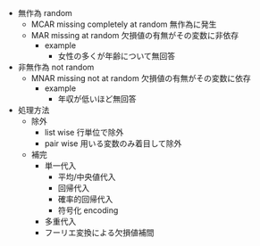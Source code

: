 - 無作為 random
    - MCAR missing completely at random
        無作為に発生
    - MAR missing at random
        欠損値の有無がその変数に非依存
        - example
            - 女性の多くが年齢について無回答
- 非無作為 not random
    - MNAR missing not at random
        欠損値の有無がその変数に依存
        - example
            - 年収が低いほど無回答
- 処理方法
    - 除外
        - list wise
            行単位で除外
        - pair wise
            用いる変数のみ着目して除外
    - 補完
        - 単一代入
            - 平均/中央値代入
            - 回帰代入
            - 確率的回帰代入
            - 符号化 encoding
        - 多重代入
        - フーリエ変換による欠損値補間